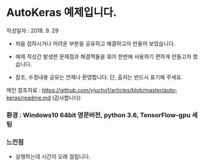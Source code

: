 # AutoKeras 예제입니다.

작성일자 : 2018. 9. 29

- 처음 접하시거나 어려운 부분을 공유하고 해결하고자 만들어 보았습니다.

- 예제 작성간 발생한 문제점과 해결책들을 묶어 한번에 사용하기 편하게 만들고자 했습니다.

- 참조, 수정내용 공유는 언제나 환영합니다. 단, 출처는 반드시 표기해 주세요.

메인 참조자료 : https://github.com/yjucho1/articles/blob/master/auto-keras/readme.md (감사합니다)

### 환경 : Windows10 64bit 영문버전, python 3.6, TensorFlow-gpu 세팅

### 느낀점

* 실행하는데 시간이 오래 걸립니다.
